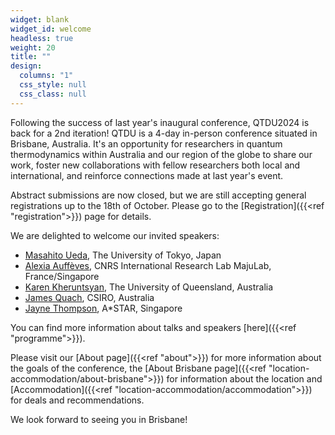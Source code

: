 ```yaml
---
widget: blank
widget_id: welcome
headless: true
weight: 20
title: ""
design:
  columns: "1"
  css_style: null
  css_class: null
---
```

Following the success of last year's inaugural conference, QTDU2024 is back for a 2nd iteration! QTDU is a 4-day in-person conference situated in Brisbane, Australia. 
It's an opportunity for researchers in quantum thermodynamics within Australia and our region of the globe to share our work, foster new collaborations with fellow researchers both local and international, and reinforce connections made at last year's event.

Abstract submissions are now closed, but we are still accepting general registrations up to the 18th of October. Please go to the [Registration]({{<ref "registration">}}) page for details.

<!-- {{< cta cta_text="Submit Abstract" cta_link="https://qtdownunder2024.com/abstract-guidelines" cta_new_tab="true" >}} -->

We are delighted to welcome our invited speakers:
<ul>
  <li><a href="http://cat.phys.s.u-tokyo.ac.jp/index-e.html">Masahito Ueda</a>, The University of Tokyo, Japan</li>
  <li><a href="https://majulab.cnrs.fr/alexia-auffeves-personal-page">Alexia Auffèves</a>, CNRS International Research Lab MajuLab, France/Singapore</li>
  <li><a href="https://people.smp.uq.edu.au/KarenKheruntsyan/">Karen Kheruntsyan</a>, The University of Queensland, Australia</li>
  <li><a href="https://people.csiro.au/q/j/james-quach">James Quach</a>, CSIRO, Australia</li>  
  <li><a href="https://www.nqch.sg/researcher/jayne-thompson/">Jayne Thompson</a>, A*STAR, Singapore</li>
</ul>

You can find more information about talks and speakers [here]({{<ref "programme">}}).

Please visit our [About page]({{<ref "about">}}) for more information about the goals of the conference, the [About Brisbane page]({{<ref "location-accommodation/about-brisbane">}}) for information about the location and [Accommodation]({{<ref "location-accommodation/accommodation">}}) for deals and recommendations. <!-- Abstract submissions and registration are now closed. -->

We look forward to seeing you in Brisbane!
